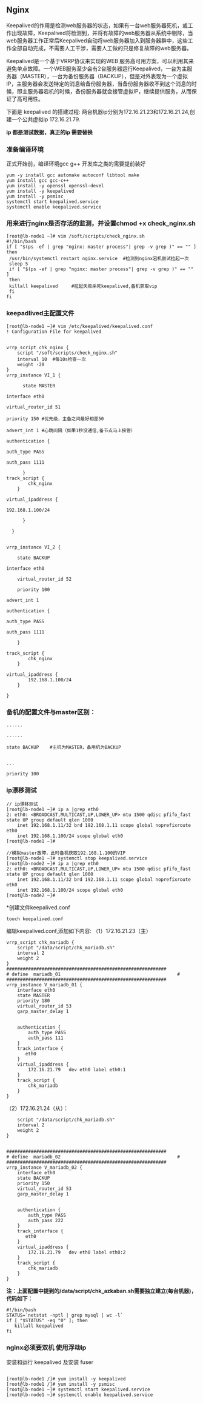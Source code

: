 ## Nginx
Keepalived的作用是检测web服务器的状态，如果有一台web服务器死机，或工作出现故障，Keepalived将检测到，并将有故障的web服务器从系统中剔除，当web服务器工作正常后Keepalived自动将web服务器加入到服务器群中，这些工作全部自动完成，不需要人工干涉，需要人工做的只是修复故障的web服务器。

Keepalived是一个基于VRRP协议来实现的WEB 服务高可用方案，可以利用其来避免单点故障。一个WEB服务至少会有2台服务器运行Keepalived，一台为主服务器（MASTER），一台为备份服务器（BACKUP），但是对外表现为一个虚拟IP，主服务器会发送特定的消息给备份服务器，当备份服务器收不到这个消息的时候，即主服务器宕机的时候，备份服务器就会接管虚拟IP，继续提供服务，从而保证了高可用性。

下面是 keepalived 的搭建过程:
两台机器ip分别为172.16.21.23和172.16.21.24,创建一个公共虚拟ip 172.16.21.79.

**ip 都是测试数据，真正的ip 需要替换**

### 准备编译环境

正式开始前，编译环境gcc g++ 开发库之类的需要提前装好
```
yum -y install gcc automake autoconf libtool make
yum install gcc gcc-c++
yum install -y openssl openssl-devel
yum install -y keepalived
yum install -y psmisc
systemctl start keepalived.service
systemctl enable keepalived.service
```
### 用来进行nginx是否存活的监测，并设置chmod +x check_nginx.sh
```
[root@lb-node1 ~]# vim /soft/scripts/check_nginx.sh
#!/bin/bash
if [ "$(ps -ef | grep "nginx: master process"| grep -v grep )" == "" ]
then
 /usr/bin/systemctl restart nginx.service  #检测到nginx宕机尝试拉起一次
 sleep 5
 if [ "$(ps -ef | grep "nginx: master process"| grep -v grep )" == "" ]
 then
 killall keepalived     #拉起失败杀死keepalived,备机获取vip
 fi
fi
```


### keepadlived主配置文件
```
[root@lb-node1 ~]# vim /etc/keepalived/keepalived.conf 
! Configuration File for keepalived


vrrp_script chk_nginx {
    script "/soft/scripts/check_nginx.sh"
    interval 10  #每10s检查一次
    weight -20
}
vrrp_instance VI_1 {

      state MASTER

interface eth0

virtual_router_id 51

priority 150 #优先级，主备之间最好相差50

advert_int 1 #心跳间隔（如果1秒没通信,备节点马上接管）

authentication {

auth_type PASS

auth_pass 1111

      }
track_script {
        chk_nginx  
    }

virtual_ipaddress {

192.168.1.100/24

      }

  }


vrrp_instance VI_2 {

    state BACKUP

interface eth0

    virtual_router_id 52

    priority 100

advert_int 1

authentication {

auth_type PASS

auth_pass 1111

    }
  
track_script {
        chk_nginx  
    }

virtual_ipaddress {
        192.168.1.100/24
    }  

}
```

### 备机的配置文件与master区别：

```
......

......

state BACKUP    #主机为MASTER，备用机为BACKUP


...

priority 100
```

### ip漂移测试

```
// ip漂移测试
[root@lb-node1 ~]# ip a |grep eth0
2: eth0: <BROADCAST,MULTICAST,UP,LOWER_UP> mtu 1500 qdisc pfifo_fast state UP group default qlen 1000
    inet 192.168.1.11/32 brd 192.168.1.11 scope global noprefixroute eth0
    inet 192.168.1.100/24 scope global eth0
[root@lb-node1 ~]# 

//模拟master故障，此时备机获取192.168.1.100的VIP 
[root@lb-node1 ~]# systemctl stop keepalived.service
[root@lb-node2 ~]# ip a |grep eth0
2: eth0: <BROADCAST,MULTICAST,UP,LOWER_UP> mtu 1500 qdisc pfifo_fast state UP group default qlen 1000
    inet 192.168.1.11/32 brd 192.168.1.11 scope global noprefixroute eth0
    inet 192.168.1.100/24 scope global eth0
[root@lb-node2 ~]# 
```



*创建文件keepalived.conf
```
touch keepalived.conf
```
编辑keepalived.conf,添加如下内容:
（1）172.16.21.23（主）
```
vrrp_script chk_mariadb {
    script "/data/script/chk_mariadb.sh"
    interval 2
    weight 2
}
###########################################################
# define  mariadb_01                                           #
###########################################################
vrrp_instance V_mariadb_01 {
    interface eth0
    state MASTER
    priority 180
    virtual_router_id 53
    garp_master_delay 1


    authentication {
        auth_type PASS
        auth_pass 111
    }
    track_interface {
       eth0
    }
    virtual_ipaddress {
        172.16.21.79   dev eth0 label eth0:1
    }
    track_script {
        chk_mariadb
    }
}
```

（2）172.16.21.24（从）：
```vrrp_script chk_mariadb {
    script "/data/script/chk_mariadb.sh"
    interval 2
    weight 2
}
 
 
###########################################################
# define  mariadb_02                                           #
###########################################################
vrrp_instance V_mariadb_02 {
    interface eth0
    state BACKUP
    priority 150
    virtual_router_id 53
    garp_master_delay 1
 
 
    authentication {
        auth_type PASS
        auth_pass 222
    }
    track_interface {
       eth0
    }
    virtual_ipaddress {
        172.16.21.79   dev eth0 label eth0:2
    }
    track_script {
        chk_mariadb
    }
}
```

**注：上面配置中提到的/data/script/chk_azkaban.sh需要独立建立(每台机器)，代码如下：**
```
#!/bin/bash 
STATUS=`netstat -nptl | grep mysql | wc -l`  
if [ "$STATUS" -eq "0" ]; then
   killall keepalived 
fi   
```


### nginx必须要双机 使用浮动ip
安装和运行 keepalived 及安装 fuser
```

[root@lb-node1 /]# yum install -y keepalived
[root@lb-node1 /]# yum install -y psmisc
[root@lb-node1 ~]# systemctl start keepalived.service
[root@lb-node1 ~]# systemctl enable keepalived.service
```

